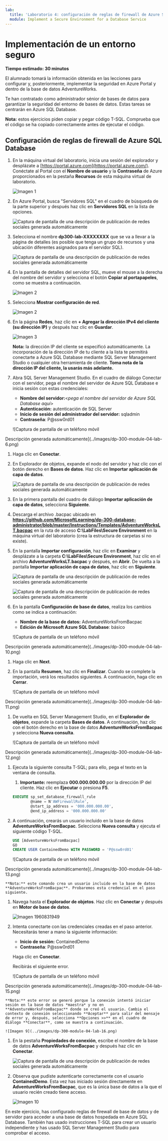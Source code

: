 ```yaml
---
lab:
  title: 'Laboratorio 4: configuración de reglas de firewall de Azure SQL Database'
  module: Implement a Secure Environment for a Database Service
---
```


# Implementación de un entorno seguro

**Tiempo estimado: 30 minutos**

El alumnado tomará la información obtenida en las lecciones para configurar y, posteriormente, implementar la seguridad en Azure Portal y dentro de la base de datos AdventureWorks.

Te han contratado como administrador sénior de bases de datos para garantizar la seguridad del entorno de bases de datos. Estas tareas se centrarán en Azure SQL Database.

**Nota:** estos ejercicios piden copiar y pegar código T-SQL. Comprueba que el código se ha copiado correctamente antes de ejecutar el código.

## Configuración de reglas de firewall de Azure SQL Database

1. En la máquina virtual del laboratorio, inicia una sesión del explorador y desplázate a [https://portal.azure.com](https://portal.azure.com/). Conéctate al Portal con el **Nombre de usuario** y la **Contraseña** de Azure proporcionados en la pestaña **Recursos** de esta máquina virtual de laboratorio.

    ![Imagen 1](../images/dp-300-module-01-lab-01.png)

1. En Azure Portal, busca "Servidores SQL" en el cuadro de búsqueda de la parte superior y después haz clic en **Servidores SQL** en la lista de opciones.

    ![Captura de pantalla de una descripción de publicación de redes sociales generada automáticamente](../images/dp-300-module-04-lab-1.png)

1. Selecciona el nombre **dp300-lab-XXXXXXXX** que se va a llevar a la página de detalles (es posible que tenga un grupo de recursos y una ubicación diferentes asignados para el servidor SQL).

    ![Captura de pantalla de una descripción de publicación de redes sociales generada automáticamente](../images/dp-300-module-04-lab-2.png)

1. En la pantalla de detalles del servidor SQL, mueve el mouse a la derecha del nombre del servidor y selecciona el botón **Copiar al portapapeles**, como se muestra a continuación.

    ![Imagen 2](../images/dp-300-module-04-lab-3.png)

1. Selecciona **Mostrar configuración de red**.

    ![Imagen 2](../images/dp-300-module-04-lab-4.png)

1. En la página **Redes**, haz clic en **+ Agregar la dirección IPv4 del cliente (su dirección IP)** y después haz clic en **Guardar**.

    ![Imagen 3](../images/dp-300-module-04-lab-5.png)

    **Nota:** la dirección IP del cliente se especificó automáticamente. La incorporación de la dirección IP de tu cliente a la lista te permitirá conectarte a Azure SQL Database mediante SQL Server Management Studio o cualquier otra herramienta de cliente. **Toma nota de la dirección IP del cliente, la usarás más adelante.**

1. Abra SQL Server Management Studio. En el cuadro de diálogo Conectar con el servidor, pega el nombre del servidor de Azure SQL Database e inicia sesión con estas credenciales:

    - **Nombre del servidor:**&lt;_pega el nombre del servidor de Azure SQL Database aquí_&gt;
    - **Autenticación:** autenticación de SQL Server
    - **Inicio de sesión del administrador del servidor:** sqladmin
    - **Contraseña**: P@ssw0rd01

    ![Captura de pantalla de un teléfono móvil

Descripción generada automáticamente](../images/dp-300-module-04-lab-6.png)

1. Haga clic en **Conectar**.

1. En Explorador de objetos, expande el nodo del servidor y haz clic con el botón derecho en **Bases de datos**. Haz clic en **Importar aplicación de capa de datos**.

    ![Captura de pantalla de una descripción de publicación de redes sociales generada automáticamente](../images/dp-300-module-04-lab-7.png)

1. En la primera pantalla del cuadro de diálogo **Importar aplicación de capa de datos**, selecciona **Siguiente**.

1. Descarga el archivo .bacpac ubicado en **https://github.com/MicrosoftLearning/dp-300-database-administrator/blob/master/Instructions/Templates/AdventureWorksLT.bacpac** en la ruta de acceso **C:\LabFiles\Secure Environment** en la máquina virtual del laboratorio (crea la estructura de carpetas si no existe).

1. En la pantalla **Importar configuración**, haz clic en **Examinar** y desplázate a la carpeta **C:\LabFiles\Secure Environment**, haz clic en el archivo **AdventureWorksLT.bacpac** y después, en **Abrir**. De vuelta a la pantalla **Importar aplicación de capa de datos**, haz clic en **Siguiente**.

    ![Captura de pantalla de una descripción de publicación de redes sociales generada automáticamente](../images/dp-300-module-04-lab-8.png)

    ![Captura de pantalla de una descripción de publicación de redes sociales generada automáticamente](../images/dp-300-module-04-lab-9.png)

1. En la pantalla **Configuración de base de datos**, realiza los cambios como se indica a continuación:

    - **Nombre de la base de datos:** AdventureWorksFromBacpac
    - **Edición de Microsoft Azure SQL Database**: básico

    ![Captura de pantalla de un teléfono móvil

Descripción generada automáticamente](../images/dp-300-module-04-lab-10.png)

1. Haga clic en **Next**.

1. En la pantalla **Resumen**, haz clic en **Finalizar**. Cuando se complete la importación, verá los resultados siguientes. A continuación, haga clic en **Cerrar**.

    ![Captura de pantalla de un teléfono móvil

Descripción generada automáticamente](../images/dp-300-module-04-lab-11.png)

1. De vuelta en SQL Server Management Studio, en el **Explorador de objetos**, expande la carpeta **Bases de datos**. A continuación, haz clic con el botón derecho en la base de datos **AdventureWorksFromBacpac** y selecciona **Nueva consulta**.

    ![Captura de pantalla de un teléfono móvil

Descripción generada automáticamente](../images/dp-300-module-04-lab-12.png)

1. Ejecuta la siguiente consulta T-SQL; para ello, pega el texto en la ventana de consulta.
    1. **Importante:** reemplaza **000.000.000.00** por la dirección IP del cliente. Haz clic en **Ejecutar** o presiona **F5**.

    ```sql
    EXECUTE sp_set_database_firewall_rule 
            @name = N'AWFirewallRule',
            @start_ip_address = '000.000.000.00', 
            @end_ip_address = '000.000.000.00'
    ```

1. A continuación, crearás un usuario incluido en la base de datos **AdventureWorksFromBacpac**. Selecciona **Nueva consulta** y ejecuta el siguiente código T-SQL.

    ```sql
    USE [AdventureWorksFromBacpac]
    GO
    CREATE USER ContainedDemo WITH PASSWORD = 'P@ssw0rd01'
    ```

    ![Captura de pantalla de un teléfono móvil

Descripción generada automáticamente](../images/dp-300-module-04-lab-13.png)

    **Nota:** este comando crea un usuario incluido en la base de datos **AdventureWorksFromBacpac**. Probaremos esta credencial en el paso siguiente.

1. Navega hasta el **Explorador de objetos**. Haz clic en **Conectar** y después en **Motor de base de datos**.

    ![Imagen 1960831949](../images/dp-300-module-04-lab-14.png)

1. Intenta conectarte con las credenciales creadas en el paso anterior. Necesitarás tener a mano la siguiente información:

    - **Inicio de sesión:** ContainedDemo
    - **Contraseña**: P@ssw0rd01

     Haga clic en **Conectar**.

     Recibirás el siguiente error.

    ![Captura de pantalla de un teléfono móvil

Descripción generada automáticamente](../images/dp-300-module-04-lab-15.png)

    **Nota:** este error se generó porque la conexión intentó iniciar sesión en la base de datos *maestra* y no en **AdventureWorksFromBacpac** donde se creó el usuario. Cambia el contexto de conexión seleccionando **Aceptar** para salir del mensaje de error y, después, selecciona **Opciones >>** en el cuadro de diálogo **Conectar**, como se muestra a continuación.

    ![Imagen 9](../images/dp-300-module-04-lab-16.png)

1. En la pestaña **Propiedades de conexión**, escribe el nombre de la base de datos **AdventureWorksFromBacpac** y después haz clic en **Conectar**.

    ![Captura de pantalla de una descripción de publicación de redes sociales generada automáticamente](../images/dp-300-module-04-lab-17.png)

1. Observa que pudiste autenticarte correctamente con el usuario **ContainedDemo**. Esta vez has iniciado sesión directamente en **AdventureWorksFromBacpac**, que es la única base de datos a la que el usuario recién creado tiene acceso.

    ![Imagen 10](../images/dp-300-module-04-lab-18.png)

En este ejercicio, has configurado reglas de firewall de base de datos y de servidor para acceder a una base de datos hospedada en Azure SQL Database. También has usado instrucciones T-SQL para crear un usuario independiente y has usado SQL Server Management Studio para comprobar el acceso.
